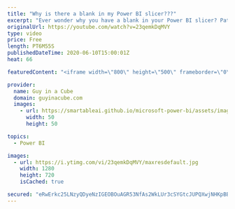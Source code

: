 ```yaml
---
title: "Why is there a blank in my Power BI slicer???"
excerpt: "Ever wonder why you have a blank in your Power BI slicer? Patrick shows you what is going on and how to fix it!  Download sample: https://guyinacu.be/blankslicersample  📢 Become a member: https://guyinacu.be/membership   *******************  Want to take your Power BI skills to the next level? We have"
originalUrl: https://youtube.com/watch?v=23qemkDqMVY
type: video
price: Free
length: PT6M55S
publishedDateTime: 2020-06-10T15:00:01Z
heat: 66

featuredContent: "<iframe width=\"800\" height=\"500\" frameborder=\"0\" src=\"https://www.youtube.com/embed/23qemkDqMVY\" allow=\"accelerometer; autoplay; encrypted-media; gyroscope; picture-in-picture\" allowfullscreen></iframe>"

provider:
  name: Guy in a Cube
  domain: guyinacube.com
  images:
    - url: https://smartableai.github.io/microsoft-power-bi/assets/images/organizations/guyinacube.com-50x50.jpg
      width: 50
      height: 50

topics:
  - Power BI

images:
  - url: https://i.ytimg.com/vi/23qemkDqMVY/maxresdefault.jpg
    width: 1280
    height: 720
    isCached: true

secured: "eRwErkc25LNzyQDyeNzIGEOBOuAGR53NfAs2WkLUr3cSYGtcJUPQXwjNHKpBBYuknWltDXqNg+2kS8eDSW3cnEv1PyY/Ck+lQhpjsEy+YZhbOcmKG6Hdz//TQVAl8b6sr+gvGAezn/FHcaEforRA2RPojTbJ3HVzhGJaAvc8KLMjeHCE7s80LuwWB8ZeG7IXhrUGKByJYEMGwec68fIKwBdDalm/Ck3MBmJR4Ky75gM9WmTnAEyNIh9BNj2b3AeyDWIVgY3M8yAtEWwPQrXSkIAxyZsVT97vnxL13ObOhenny+OM/LR/D3hEBnjI2eFIbRElfqmcgZGWNHaFcJk1T6h/LefvYecxPbtetk2cyebH+/yVOZ6ZfVpKP39S5cSR421Ypt1TLd9rOQmB5PJ9Sw==;mvGAgBs5gP3xHE/tGM60og=="
---
```


